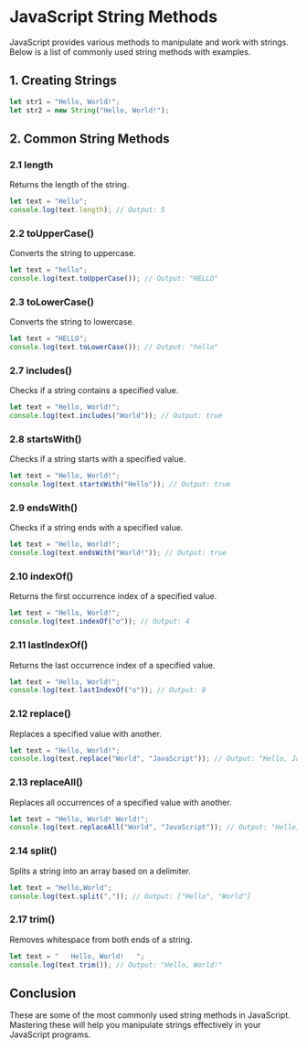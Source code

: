 # JavaScript String Methods

JavaScript provides various methods to manipulate and work with strings. Below is a list of commonly used string methods with examples.

## 1. Creating Strings
```js
let str1 = "Hello, World!";
let str2 = new String("Hello, World!");
```

## 2. Common String Methods

### 2.1 length
Returns the length of the string.
```js
let text = "Hello";
console.log(text.length); // Output: 5
```

### 2.2 toUpperCase()
Converts the string to uppercase.
```js
let text = "hello";
console.log(text.toUpperCase()); // Output: "HELLO"
```

### 2.3 toLowerCase()
Converts the string to lowercase.
```js
let text = "HELLO";
console.log(text.toLowerCase()); // Output: "hello"
```


### 2.7 includes()
Checks if a string contains a specified value.
```js
let text = "Hello, World!";
console.log(text.includes("World")); // Output: true
```

### 2.8 startsWith()
Checks if a string starts with a specified value.
```js
let text = "Hello, World!";
console.log(text.startsWith("Hello")); // Output: true
```

### 2.9 endsWith()
Checks if a string ends with a specified value.
```js
let text = "Hello, World!";
console.log(text.endsWith("World!")); // Output: true
```

### 2.10 indexOf()
Returns the first occurrence index of a specified value.
```js
let text = "Hello, World!";
console.log(text.indexOf("o")); // Output: 4
```

### 2.11 lastIndexOf()
Returns the last occurrence index of a specified value.
```js
let text = "Hello, World!";
console.log(text.lastIndexOf("o")); // Output: 8
```

### 2.12 replace()
Replaces a specified value with another.
```js
let text = "Hello, World!";
console.log(text.replace("World", "JavaScript")); // Output: "Hello, JavaScript!"
```

### 2.13 replaceAll()
Replaces all occurrences of a specified value with another.
```js
let text = "Hello, World! World!";
console.log(text.replaceAll("World", "JavaScript")); // Output: "Hello, JavaScript! JavaScript!"
```

### 2.14 split()
Splits a string into an array based on a delimiter.
```js
let text = "Hello,World";
console.log(text.split(",")); // Output: ["Hello", "World"]
```
 
 
### 2.17 trim()
Removes whitespace from both ends of a string.
```js
let text = "   Hello, World!   ";
console.log(text.trim()); // Output: "Hello, World!"
```

 

## Conclusion
These are some of the most commonly used string methods in JavaScript. Mastering these will help you manipulate strings effectively in your JavaScript programs.
